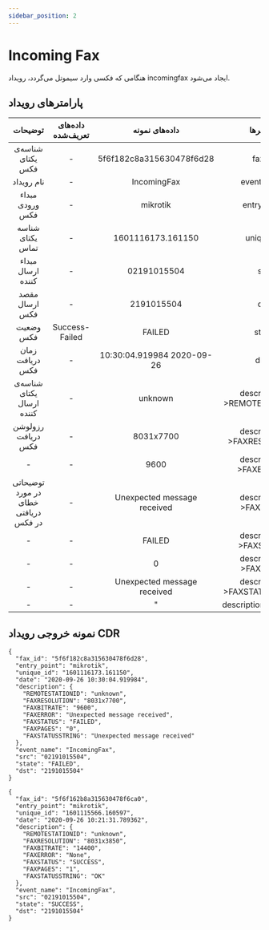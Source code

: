 ```yaml
---
sidebar_position: 2
---
```

# Incoming Fax

هنگامی که فکسی وارد سیموتل می‌گردد، رویداد incomingfax ایجاد می‌شود.


## پارامترهای رویداد

|                توضیحات               | داده‌های تعریف‌شده |        داده‌های نمونه        |           پارامتر‌ها          |
|:------------------------------------:|:----------------:|:---------------------------:|:----------------------------:|
|           شناسه‌ی یکتای فکس           |         -        |   5f6f182c8a315630478f6d28  |            fax_id            |
|              نام رویداد              |         -        |         IncomingFax         |          event_name          |
|            مبداء ورودی فکس           |         -        |           mikrotik          |          entry_point         |
|           شناسه یکتای تماس           |         -        |      1601116173.161150      |           unique_id          |
|           مبداء ارسال کننده          |         -        |         02191015504         |              src             |
|            مقصد ارسال فکس            |         -        |          2191015504         |              dst             |
|               وضعیت فکس              |  Success- Failed |            FAILED           |             state            |
|            زمان دریافت فکس           |         -        |  10:30:04.919984 2020-09-26 |             date             |
|       شناسه‌ی یکتای ارسال کننده       |         -        |           unknown           | description->REMOTESTATIONID |
|          رزولوشن دریافت فکس          |         -        |          8031x7700          |  description->FAXRESOLUTION  |
|                   -                  |         -        |             9600            |    description->FAXBITRATE   |
| توضیحاتی در مورد خطای دریافتی در فکس |         -        | Unexpected message received |     description->FAXERROR    |
|                   -                  |         -        |            FAILED           |    description->FAXSTATUS    |
|                   -                  |         -        |              0              |     description->FAXPAGES    |
|                   -                  |         -        | Unexpected message received | description->FAXSTATUSSTRING |
|                   -                  |         -        |              "              |      description->REASON     |

## نمونه خروجی رویداد CDR


```shell
{
  "fax_id": "5f6f182c8a315630478f6d28",
  "entry_point": "mikrotik",
  "unique_id": "1601116173.161150",
  "date": "2020-09-26 10:30:04.919984",
  "description": {
    "REMOTESTATIONID": "unknown",
    "FAXRESOLUTION": "8031x7700",
    "FAXBITRATE": "9600",
    "FAXERROR": "Unexpected message received",
    "FAXSTATUS": "FAILED",
    "FAXPAGES": "0",
    "FAXSTATUSSTRING": "Unexpected message received"
  },
  "event_name": "IncomingFax",
  "src": "02191015504",
  "state": "FAILED",
  "dst": "2191015504"
}
```

```shell
{
  "fax_id": "5f6f162b8a315630478f6ca0",
  "entry_point": "mikrotik",
  "unique_id": "1601115566.160597",
  "date": "2020-09-26 10:21:31.789362",
  "description": {
    "REMOTESTATIONID": "unknown",
    "FAXRESOLUTION": "8031x3850",
    "FAXBITRATE": "14400",
    "FAXERROR": "None",
    "FAXSTATUS": "SUCCESS",
    "FAXPAGES": "1",
    "FAXSTATUSSTRING": "OK"
  },
  "event_name": "IncomingFax",
  "src": "02191015504",
  "state": "SUCCESS",
  "dst": "2191015504"
}
```